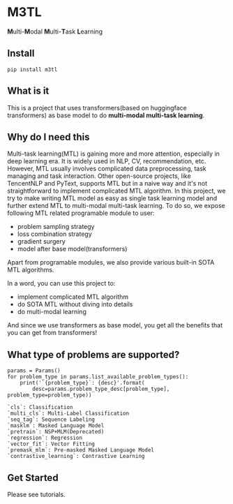 # M3TL



**M**ulti-**M**odal **M**ulti-**T**ask **L**earning

## Install

```
pip install m3tl
```

## What is it

This is a project that uses transformers(based on huggingface transformers) as base model to do **multi-modal multi-task learning**.   

## Why do I need this

Multi-task learning(MTL) is gaining more and more attention, especially in deep learning era. It is widely used in NLP, CV, recommendation, etc. However, MTL usually involves complicated data preprocessing, task managing and task interaction. Other open-source projects, like TencentNLP and PyText, supports MTL but in a naive way and it's not straightforward to implement complicated MTL algorithm. In this project, we try to make writing MTL model as easy as single task learning model and further extend MTL to multi-modal multi-task learning. To do so, we expose following MTL related programable module to user:

- problem sampling strategy
- loss combination strategy
- gradient surgery
- model after base model(transformers)

Apart from programable modules, we also provide various built-in SOTA MTL algorithms.

In a word, you can use this project to:

- implement complicated MTL algorithm
- do SOTA MTL without diving into details
- do multi-modal learning

And since we use transformers as base model, you get all the benefits that you can get from transformers!

## What type of problems are supported?

```
params = Params()
for problem_type in params.list_available_problem_types():
    print('`{problem_type}`: {desc}'.format(
        desc=params.problem_type_desc[problem_type], problem_type=problem_type))

```

    `cls`: Classification
    `multi_cls`: Multi-Label Classification
    `seq_tag`: Sequence Labeling
    `masklm`: Masked Language Model
    `pretrain`: NSP+MLM(Deprecated)
    `regression`: Regression
    `vector_fit`: Vector Fitting
    `premask_mlm`: Pre-masked Masked Language Model
    `contrastive_learning`: Contrastive Learning



## Get Started

Please see tutorials.

